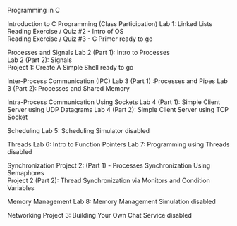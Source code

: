 
Programming in C

Introduction to C Programming (Class Participation)	
Lab 1: Linked Lists		
Reading Exercise / Quiz #2 - Intro of OS	
Reading Exercise / Quiz #3 - C Primer			ready to go	

Processes and Signals
Lab 2 (Part 1): Intro to Processes		
Lab 2 (Part 2): Signals		
Project 1: Create A Simple Shell			ready to go	

Inter-Process Communication (IPC)
Lab 3 (Part 1) :Processes and Pipes	
Lab 3 (Part 2): Processes and Shared Memory

Intra-Process Communication Using Sockets
Lab 4 (Part 1): Simple Client Server using UDP Datagrams
Lab 4 (Part 2): Simple Client Server using TCP Socket

Scheduling
Lab 5: Scheduling Simulator			disabled	

Threads
Lab 6: Intro to Function Pointers
Lab 7: Programming using Threads			disabled	

Synchronization
Project 2: (Part 1) - Processes Synchronization Using Semaphores	
Project 2 (Part 2): Thread Synchronization via Monitors and Condition Variables

Memory Management
Lab 8: Memory Management Simulation			disabled	

Networking
Project 3: Building Your Own Chat Service			disabled	
